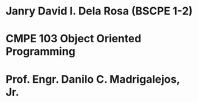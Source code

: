 # Janry David I. Dela Rosa (BSCPE 1-2)
# CMPE 103 Object Oriented Programming
# Prof. Engr. Danilo C. Madrigalejos, Jr.

